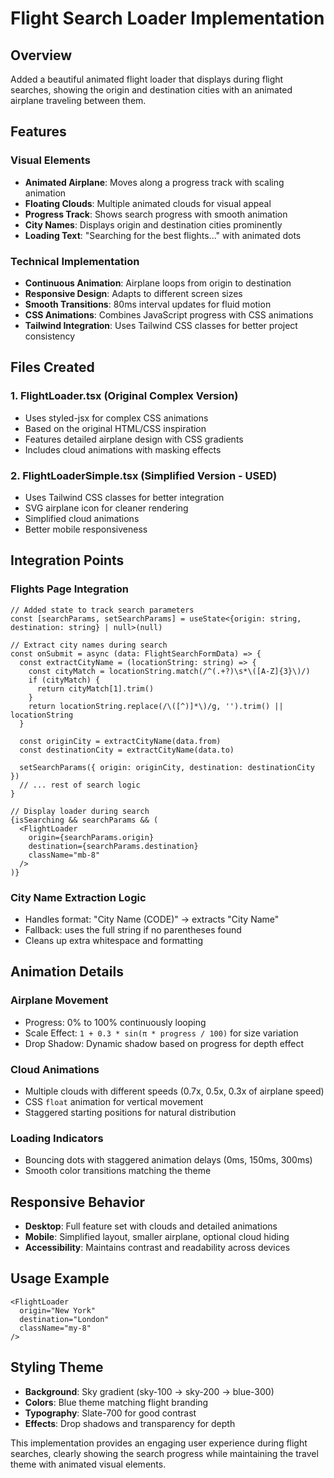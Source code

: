# Flight Search Loader Implementation

## Overview
Added a beautiful animated flight loader that displays during flight searches, showing the origin and destination cities with an animated airplane traveling between them.

## Features

### Visual Elements
- **Animated Airplane**: Moves along a progress track with scaling animation
- **Floating Clouds**: Multiple animated clouds for visual appeal
- **Progress Track**: Shows search progress with smooth animation
- **City Names**: Displays origin and destination cities prominently
- **Loading Text**: "Searching for the best flights..." with animated dots

### Technical Implementation
- **Continuous Animation**: Airplane loops from origin to destination
- **Responsive Design**: Adapts to different screen sizes
- **Smooth Transitions**: 80ms interval updates for fluid motion
- **CSS Animations**: Combines JavaScript progress with CSS animations
- **Tailwind Integration**: Uses Tailwind CSS classes for better project consistency

## Files Created

### 1. FlightLoader.tsx (Original Complex Version)
- Uses styled-jsx for complex CSS animations
- Based on the original HTML/CSS inspiration
- Features detailed airplane design with CSS gradients
- Includes cloud animations with masking effects

### 2. FlightLoaderSimple.tsx (Simplified Version - USED)
- Uses Tailwind CSS classes for better integration
- SVG airplane icon for cleaner rendering
- Simplified cloud animations
- Better mobile responsiveness

## Integration Points

### Flights Page Integration
```tsx
// Added state to track search parameters
const [searchParams, setSearchParams] = useState<{origin: string, destination: string} | null>(null)

// Extract city names during search
const onSubmit = async (data: FlightSearchFormData) => {
  const extractCityName = (locationString: string) => {
    const cityMatch = locationString.match(/^(.+?)\s*\([A-Z]{3}\)/)
    if (cityMatch) {
      return cityMatch[1].trim()
    }
    return locationString.replace(/\([^)]*\)/g, '').trim() || locationString
  }

  const originCity = extractCityName(data.from)
  const destinationCity = extractCityName(data.to)
  
  setSearchParams({ origin: originCity, destination: destinationCity })
  // ... rest of search logic
}

// Display loader during search
{isSearching && searchParams && (
  <FlightLoader 
    origin={searchParams.origin}
    destination={searchParams.destination}
    className="mb-8"
  />
)}
```

### City Name Extraction Logic
- Handles format: "City Name (CODE)" → extracts "City Name"
- Fallback: uses the full string if no parentheses found
- Cleans up extra whitespace and formatting

## Animation Details

### Airplane Movement
- Progress: 0% to 100% continuously looping
- Scale Effect: `1 + 0.3 * sin(π * progress / 100)` for size variation
- Drop Shadow: Dynamic shadow based on progress for depth effect

### Cloud Animations
- Multiple clouds with different speeds (0.7x, 0.5x, 0.3x of airplane speed)
- CSS `float` animation for vertical movement
- Staggered starting positions for natural distribution

### Loading Indicators
- Bouncing dots with staggered animation delays (0ms, 150ms, 300ms)
- Smooth color transitions matching the theme

## Responsive Behavior
- **Desktop**: Full feature set with clouds and detailed animations
- **Mobile**: Simplified layout, smaller airplane, optional cloud hiding
- **Accessibility**: Maintains contrast and readability across devices

## Usage Example
```tsx
<FlightLoader 
  origin="New York" 
  destination="London" 
  className="my-8" 
/>
```

## Styling Theme
- **Background**: Sky gradient (sky-100 → sky-200 → blue-300)
- **Colors**: Blue theme matching flight branding
- **Typography**: Slate-700 for good contrast
- **Effects**: Drop shadows and transparency for depth

This implementation provides an engaging user experience during flight searches, clearly showing the search progress while maintaining the travel theme with animated visual elements.
